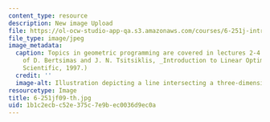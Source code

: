 ```yaml
---
content_type: resource
description: New image Upload
file: https://ol-ocw-studio-app-qa.s3.amazonaws.com/courses/6-251j-introduction-to-mathematical-programming-fall-2009/1b1c2ecbc52e375c7e9bec0036d9ec0a_6-251jf09-th.jpg
file_type: image/jpeg
image_metadata:
  caption: Topics in geometric programming are covered in lectures 2-4. (Courtesy
    of D. Bertsimas and J. N. Tsitsiklis, _Introduction to Linear Optimization_, Athena
    Scientific, 1997.)
  credit: ''
  image-alt: Illustration depicting a line intersecting a three-dimensional object.
resourcetype: Image
title: 6-251jf09-th.jpg
uid: 1b1c2ecb-c52e-375c-7e9b-ec0036d9ec0a
---
```

